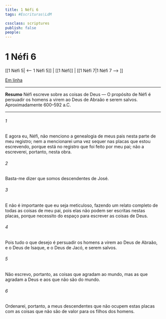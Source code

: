 ```yaml
---
title: 1 Néfi 6
tags: #Escrituras\LdM

cssclass: scriptures
publish: false
people:
---
```


# 1 Néfi 6
[[1 Néfi 5| <-- 1 Néfi 5]] | [[1 Néfi]] | [[1 Néfi 7|1 Néfi 7 --> ]]

[Em linha](https://churchofjesuschrist.org/study/scriptures/bofm/1-ne/6?lang=por)

---
__Resumo__
Néfi escreve sobre as coisas de Deus — O propósito de Néfi é persuadir os homens a virem ao Deus de Abraão e serem salvos. Aproximadamente 600–592 a.C.

---
###### 1 
E agora eu, Néfi, não menciono a genealogia de meus pais nesta parte de meu registro; nem a mencionarei uma vez sequer nas placas que estou escrevendo, porque está no registro que foi feito por meu pai; não a escreverei, portanto, nesta obra.

###### 2 
Basta-me dizer que somos descendentes de José.

###### 3 
E não é importante que eu seja meticuloso, fazendo um relato completo de todas as coisas de meu pai, pois elas não podem ser escritas nestas placas, porque necessito do espaço para escrever as coisas de Deus.

###### 4 
Pois tudo o que desejo é persuadir os homens a virem ao Deus de Abraão, e o Deus de Isaque, e o Deus de Jacó, e serem salvos.

###### 5 
Não escrevo, portanto, as coisas que agradam ao mundo, mas as que agradam a Deus e aos que não são do mundo.

###### 6 
Ordenarei, portanto, a meus descendentes que não ocupem estas placas com as coisas que não são de valor para os filhos dos homens.

